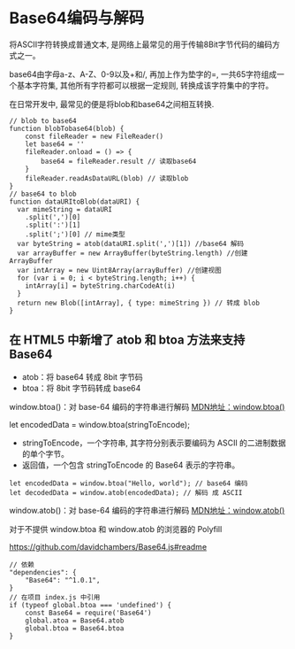 # Base64编码与解码

将ASCII字符转换成普通文本, 是网络上最常见的用于传输8Bit字节代码的编码方式之一。

base64由字母a-z、A-Z、0-9以及+和/, 再加上作为垫字的=, 一共65字符组成一个基本字符集, 
其他所有字符都可以根据一定规则, 转换成该字符集中的字符。

在日常开发中, 最常见的便是将blob和base64之间相互转换.
```
// blob to base64
function blobTobase64(blob) {
    const fileReader = new FileReader()
	let base64 = ''
	fileReader.onload = () => {
  		base64 = fileReader.result // 读取base64
	}
	fileReader.readAsDataURL(blob) // 读取blob
}
// base64 to blob
function dataURItoBlob(dataURI) {
  var mimeString = dataURI
    .split(',')[0]
    .split(':')[1]
    .split(';')[0] // mime类型
  var byteString = atob(dataURI.split(',')[1]) //base64 解码
  var arrayBuffer = new ArrayBuffer(byteString.length) //创建ArrayBuffer
  var intArray = new Uint8Array(arrayBuffer) //创建视图
  for (var i = 0; i < byteString.length; i++) {
    intArray[i] = byteString.charCodeAt(i)
  }
  return new Blob([intArray], { type: mimeString }) // 转成 blob
}
```

## 在 HTML5 中新增了 atob 和 btoa 方法来支持 Base64

- atob：将 base64 转成 8bit 字节码
- btoa：将 8bit 字节码转成 base64

window.btoa()：对 base-64 编码的字符串进行解码
[MDN地址：window.btoa()](https://developer.mozilla.org/zh-CN/docs/Web/API/WindowBase64/btoa)

let encodedData = window.btoa(stringToEncode);

- stringToEncode，一个字符串, 其字符分别表示要编码为 ASCII 的二进制数据的单个字节。
- 返回值，一个包含 stringToEncode 的 Base64 表示的字符串。
```
let encodedData = window.btoa("Hello, world"); // base64 编码
let decodedData = window.atob(encodedData); // 解码 成 ASCII
```
window.atob()：对 base-64 编码的字符串进行解码
[MDN地址：window.atob()](https://developer.mozilla.org/zh-CN/docs/Web/API/WindowBase64/atob)

对于不提供 window.btoa 和 window.atob 的浏览器的 Polyfill

https://github.com/davidchambers/Base64.js#readme
```
// 依赖
"dependencies": {
    "Base64": "^1.0.1",
}
// 在项目 index.js 中引用
if (typeof global.btoa === 'undefined') {
    const Base64 = require('Base64')
    global.atoa = Base64.atob
    global.btoa = Base64.btoa
}
```